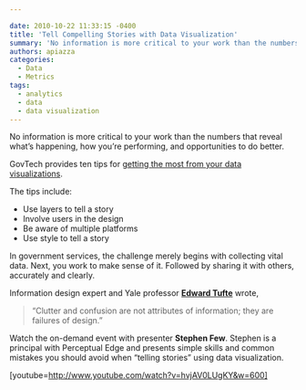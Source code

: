```yaml
---

date: 2010-10-22 11:33:15 -0400
title: 'Tell Compelling Stories with Data Visualization'
summary: 'No information is more critical to your work than the numbers that reveal what&rsquo;s happening, how you&rsquo;re performing, and opportunities to do better. GovTech provides ten&nbsp;tips for&nbsp;getting the most from your data visualizations. The tips include\: Use layers to tell a story Involve users in the design Be aware of&nbsp;multiple&nbsp;platforms Use style to tell a'
authors: apiazza
categories:
  - Data
  - Metrics
tags:
  - analytics
  - data
  - data visualization
---
```


No information is more critical to your work than the numbers that reveal what’s happening, how you’re performing, and opportunities to do better.

GovTech provides ten tips for [getting the most from your data visualizations](http://www.govtech.com/pcio/10-Tips-for-Data-Visualization.html "GovTech's ten tips for getting the most from your data visualizations").

The tips include:

  * Use layers to tell a story
  * Involve users in the design
  * Be aware of multiple platforms
  * Use style to tell a story

In government services, the challenge merely begins with collecting vital data. Next, you work to make sense of it. Followed by sharing it with others, accurately and clearly.

Information design expert and Yale professor **[Edward Tufte](http://www.stanfordalumni.org/news/magazine/2007/marapr/features/tufte.html)** wrote,

> “Clutter and confusion are not attributes of information; they are failures of design.”

Watch the on-demand event with presenter **Stephen Few**. Stephen is a principal with Perceptual Edge and presents simple skills and common mistakes you should avoid when &#8220;telling stories&#8221; using data visualization.

[youtube=http://www.youtube.com/watch?v=hvjAV0LUgKY&w=600]
